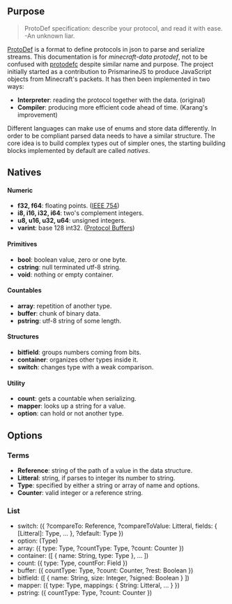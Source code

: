 ## Purpose
> ProtoDef specification: describe your protocol, and read it with ease. -An unknown liar.

[ProtoDef](https://github.com/ProtoDef-io/ProtoDef) is a format to define protocols in json to parse and serialize streams. This documentation is for *minecraft-data protodef*, not to be confused with [protodefc](https://github.com/ProtoDef-io/protodefc) despite similar name and purpose. The project initially started as a contribution to PrismarineJS to produce JavaScript objects from Minecraft's packets. It has then been implemented in two ways:

* **Interpreter**: reading the protocol together with the data. (original)
* **Compiler**: producing more efficient code ahead of time. (Karang's improvement)

Different languages can make use of enums and store data differently. In order to be compliant parsed data needs to have a similar structure. The core idea is to build complex types out of simpler ones, the starting building blocks implemented by default are called *natives*.

## Natives

#### Numeric
* **f32, f64**: floating points. ([IEEE 754](https://en.wikipedia.org/wiki/IEEE_754))
* **i8, i16, i32, i64**: two's complement integers.
* **u8, u16, u32, u64**: unsigned integers.
* **varint**: base 128 int32. ([Protocol Buffers](https://developers.google.com/protocol-buffers/docs/encoding#varints))
#### Primitives
* **bool**: boolean value, zero or one byte.
* **cstring**: null terminated utf-8 string.
* **void**: nothing or empty container.
#### Countables
* **array**: repetition of another type.
* **buffer**: chunk of binary data.
* **pstring**: utf-8 string of some length.
#### Structures
* **bitfield**: groups numbers coming from bits.
* **container**: organizes other types inside it.
* **switch**: changes type with a weak comparison.
#### Utility
* **count**: gets a countable when serializing.
* **mapper**: looks up a string for a value.
* **option**: can hold or not another type.

## Options

### Terms
* **Reference**: string of the path of a value in the data structure.
* **Litteral**: string, if parses to integer its number to string.
* **Type**: specified by either a string or array of name and options.
* **Counter**: valid integer or a reference string.

### List
* switch: ({ ?compareTo: Reference, ?compareToValue: Litteral, fields: { [Litteral]: Type, ... }, ?default: Type })
* option: (Type)
* array: ({ type: Type, ?countType: Type, ?count: Counter })
* container: ([ { name: String, type: Type }, ... ])
* count: ({ type: Type, countFor: Field })
* buffer: ({ countType: Type, ?count: Counter, ?rest: Boolean })
* bitfield: ([ { name: String, size: Integer, ?signed: Boolean } ])
* mapper: ({ type: Type, mappings: { String: Litteral, ... } })
* pstring: ({ countType: Type, ?count: Counter })
